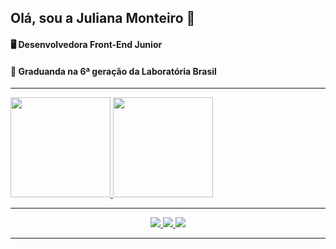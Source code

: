 ## Olá, sou a Juliana Monteiro 👋

<p>
  <h4>🖥️ Desenvolvedora Front-End Junior</h4>
  <h4>💛 Graduanda na 6ª geração da Laboratória Brasil</h4>
</p>

----

<div>
  <a href="https://github.com/JulianaMonteiro4">
  <img height="160em" src="https://github-readme-stats.vercel.app/api?username=JulianaMonteiro4&show_icons=true&theme=dracula&include_all_commits=true&count_private=true"/>
  <img height="160em" src="https://github-readme-stats.vercel.app/api/top-langs/?username=JulianaMonteiro4&layout=compact&langs_count=7&theme=dracula"/>
</div>
  
----
  
<div align="center">
  <a href="https://instagram.com/monteiroo.jj" target="_blank">
    <img src="https://img.shields.io/badge/-Instagram-%23E4405F?style=for-the-badge&logo=instagram&logoColor=white" target="_blank">
  </a>
  <a href = "mailto:juliana47monteiro@gmail.com">
    <img src="https://img.shields.io/badge/-Gmail-%23333?style=for-the-badge&logo=gmail&logoColor=white" target="_blank">
  </a>
  <a href="https://www.linkedin.com/in/-juliana-monteiro" target="_blank">
    <img src="https://img.shields.io/badge/-LinkedIn-%230077B5?style=for-the-badge&logo=linkedin&logoColor=white" target="_blank">
  </a> 
</div>
  
----
